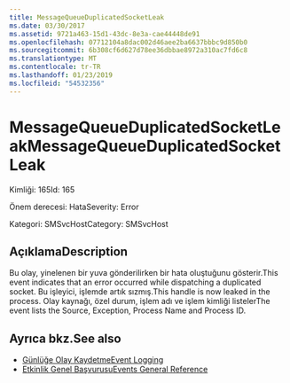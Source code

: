 ```yaml
---
title: MessageQueueDuplicatedSocketLeak
ms.date: 03/30/2017
ms.assetid: 9721a463-15d1-43dc-8e3a-cae44448de91
ms.openlocfilehash: 07712104a8dac002d46aee2ba6637bbbc9d850b0
ms.sourcegitcommit: 6b308cf6d627d78ee36dbbae8972a310ac7fd6c8
ms.translationtype: MT
ms.contentlocale: tr-TR
ms.lasthandoff: 01/23/2019
ms.locfileid: "54532356"
---
```

# <a name="messagequeueduplicatedsocketleak"></a><span data-ttu-id="47efd-102">MessageQueueDuplicatedSocketLeak</span><span class="sxs-lookup"><span data-stu-id="47efd-102">MessageQueueDuplicatedSocketLeak</span></span>
<span data-ttu-id="47efd-103">Kimliği: 165</span><span class="sxs-lookup"><span data-stu-id="47efd-103">Id: 165</span></span>  
  
 <span data-ttu-id="47efd-104">Önem derecesi: Hata</span><span class="sxs-lookup"><span data-stu-id="47efd-104">Severity: Error</span></span>  
  
 <span data-ttu-id="47efd-105">Kategori: SMSvcHost</span><span class="sxs-lookup"><span data-stu-id="47efd-105">Category: SMSvcHost</span></span>  
  
## <a name="description"></a><span data-ttu-id="47efd-106">Açıklama</span><span class="sxs-lookup"><span data-stu-id="47efd-106">Description</span></span>  
 <span data-ttu-id="47efd-107">Bu olay, yinelenen bir yuva gönderilirken bir hata oluştuğunu gösterir.</span><span class="sxs-lookup"><span data-stu-id="47efd-107">This event indicates that an error occurred while dispatching a duplicated socket.</span></span> <span data-ttu-id="47efd-108">Bu işleyici, işlemde artık sızmış.</span><span class="sxs-lookup"><span data-stu-id="47efd-108">This handle is now leaked in the process.</span></span> <span data-ttu-id="47efd-109">Olay kaynağı, özel durum, işlem adı ve işlem kimliği listeler</span><span class="sxs-lookup"><span data-stu-id="47efd-109">The event lists the Source, Exception, Process Name and Process ID.</span></span>  
  
## <a name="see-also"></a><span data-ttu-id="47efd-110">Ayrıca bkz.</span><span class="sxs-lookup"><span data-stu-id="47efd-110">See also</span></span>
- [<span data-ttu-id="47efd-111">Günlüğe Olay Kaydetme</span><span class="sxs-lookup"><span data-stu-id="47efd-111">Event Logging</span></span>](../../../../../docs/framework/wcf/diagnostics/event-logging/index.md)
- [<span data-ttu-id="47efd-112">Etkinlik Genel Başvurusu</span><span class="sxs-lookup"><span data-stu-id="47efd-112">Events General Reference</span></span>](../../../../../docs/framework/wcf/diagnostics/event-logging/events-general-reference.md)

